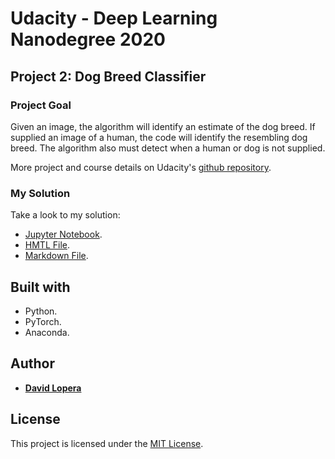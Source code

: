 # Udacity - Deep Learning Nanodegree 2020

## Project 2: Dog Breed Classifier

### Project Goal

Given an image, the algorithm will identify an estimate of the dog breed. If supplied an image of a human, the code will identify the resembling dog breed. The algorithm also must detect when a human or dog is not supplied.

More project and course details on Udacity's [github repository](https://github.com/udacity/deep-learning-v2-pytorch/tree/master/project-dog-classification).

### My Solution

Take a look to my solution:

* [Jupyter Notebook](dog_app.ipynb).
* [HMTL File](dog_app.html).
* [Markdown File](dog_app.md).

## Built with

* Python.
* PyTorch.
* Anaconda.

## Author

* **[David Lopera](https://github.com/dloperab)**

## License

This project is licensed under the [MIT License](https://opensource.org/licenses/MIT).
